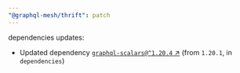 ```yaml
---
"@graphql-mesh/thrift": patch
---
```

dependencies updates:
  - Updated dependency [`graphql-scalars@^1.20.4` ↗︎](https://www.npmjs.com/package/graphql-scalars/v/1.20.4) (from `1.20.1`, in `dependencies`)
